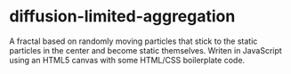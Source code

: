 # diffusion-limited-aggregation
A fractal based on randomly moving particles that stick to the static particles in the center and become static themselves.
Writen in JavaScript using an HTML5 canvas with some HTML/CSS boilerplate code.
